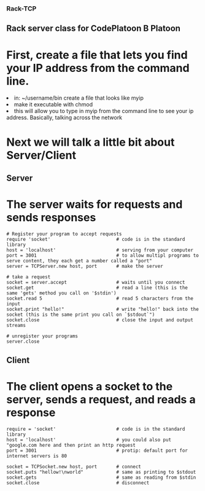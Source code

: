 ### Rack-TCP
## Rack server class for CodePlatoon B Platoon

# First, create a file that lets you find your IP address from the command line.

<li>in: ~/username/bin create a file that looks like myip</br>
<li>make it executable with chmod</br>
<li>this will allow you to type in myip from the command line to see your ip address. Basically, talking across the network

# Next we will talk a little bit about Server/Client

## Server
# The server waits for requests and sends responses
```
# Register your program to accept requests
require 'socket'                        # code is in the standard library
host = 'localhost'                      # serving from your computer
port = 3001                             # to allow multipl programs to serve content, they each get a number called a "port"
server = TCPServer.new host, port       # make the server

# take a request
socket = server.accept                  # waits until you connect
socket.get                              # read a line (this is the same 'gets' method you call on '$stdin')
socket.read 5                           # read 5 characters from the input
socket.print "hello!"                   # write "hello!" back into the socket (this is the same print you call on `$stdout`")
socket.close                            # close the input and output streams

# unregister your programs
server.close
```

## Client
# The client opens a socket to the server, sends a request, and reads a response
```
require = 'socket'                      # code is in the standard library
host = 'localhost'                      # you could also put "google.com here and then print an http request
port = 3001                             # protip: default port for internet servers is 80

socket = TCPSocket.new host, port       # connect
socket.puts "hellow!\nworld"            # same as printing to $stdout
socket.gets                             # same as reading from $stdin
socket.close                            # disconnect
```



